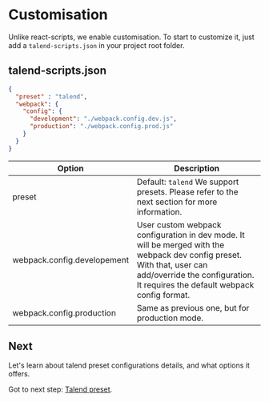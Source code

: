 # Customisation

Unlike react-scripts, we enable customisation. To start to customize it, just add a `talend-scripts.json` in your project root folder.

## talend-scripts.json

```json
{
  "preset" : "talend",
  "webpack": {
    "config": {
      "development": "./webpack.config.dev.js",
      "production": "./webpack.config.prod.js"
    }
  }
}
```

| Option | Description |
|---|---|
| preset | Default: `talend` We support presets. Please refer to the next section for more information. |
| webpack.config.developement | User custom webpack configuration in dev mode. It will be merged with the webpack dev config preset. With that, user can add/override the configuration. It requires the default webpack config format. |
| webpack.config.production | Same as previous one, but for production mode. |

## Next

Let's learn about talend preset configurations details, and what options it offers.

Got to next step: [Talend preset](../preset/README.md).
